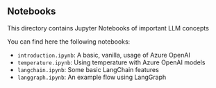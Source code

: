 ## Notebooks
This directory contains Jupyter Notebooks of important LLM concepts

You can find here the following notebooks:
* `introduction.ipynb`: A basic, vanilla, usage of Azure OpenAI
* `temperature.ipynb`: Using temperature with Azure OpenAI models
* `langchain.ipynb`: Some basic LangChain features
* `langgraph.ipynb`: An example flow using LangGraph

